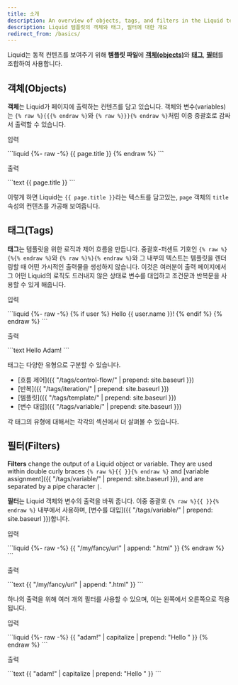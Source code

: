 ```yaml
---
title: 소개
description: An overview of objects, tags, and filters in the Liquid template language.
description: Liquid 템플릿의 객체와 태그, 필터에 대한 개요
redirect_from: /basics/
---
```


<!-- Liquid uses a combination of [**objects**](#objects), [**tags**](#tags), and [**filters**](#filters) inside **template files** to display dynamic content. -->

Liquid는 동적 컨텐츠를 보여주기 위해 **템플릿 파일**에 [**객체(objects)**](#objects)와 [**태그**](#tags), [**필터**](#filters)를 조합하여 사용합니다.

## 객체(Objects)

<!-- **Objects** contain the content that Liquid displays on a page. Objects and variables are displayed when enclosed in double curly braces: `{% raw %}{{{% endraw %}` and `{% raw %}}}{% endraw %}`. -->

**객체**는 Liquid가 페이지에 출력하는 컨텐츠를 담고 있습니다. 객체와 변수(variables)는 `{% raw %}{{{% endraw %}`와 `{% raw %}}}{% endraw %}`처럼 이중 중괄호로 감싸서 출력할 수 있습니다.

<p class="code-label">입력</p>
```liquid
{%- raw -%}
{{ page.title }}
{% endraw %}
```

<p class="code-label">출력</p>
```text
{{ page.title }}
```

<!-- In this case, Liquid is rendering the content of the `title` property of the `page` object, which contains the text `{{ page.title }}`. -->

이렇게 하면 Liquid는 `{{ page.title }}`라는 텍스트를 담고있는, `page` 객체의 `title` 속성의 컨텐츠를 가공해 보여줍니다.

## 태그(Tags)

<!-- **Tags** create the logic and control flow for templates. The curly brace percentage delimiters `{% raw %}{%{% endraw %}` and `{% raw %}%}{% endraw %}` and the text that they surround do not produce any visible output when the template is rendered. This lets you assign variables and create conditions or loops without showing any of the Liquid logic on the page. -->

**태그**는 템플릿을 위한 로직과 제어 흐름을 만듭니다. 중괄호-퍼센트 기호인 `{% raw %}{%{% endraw %}`와 `{% raw %}%}{% endraw %}`와 그 내부의 텍스트는 템플릿을 렌더링할 때 어떤 가시적인 출력물을 생성하지 않습니다. 이것은 여러분이 출력 페이지에서 그 어떤 Liquid의 로직도 드러내지 않은 상태로 변수를 대입하고 조건문과 반복문을 사용할 수 있게 해줍니다.

<p class="code-label">입력</p>
```liquid
{%- raw -%}
{% if user %}
  Hello {{ user.name }}!
{% endif %}
{% endraw %}
```

<p class="code-label">출력</p>
```text
  Hello Adam!
```

<!-- Tags can be categorized into various types: -->

태그는 다양한 유형으로 구분할 수 있습니다.

<!-- - [Control flow]({{ "/tags/control-flow/" | prepend: site.baseurl }})
- [Iteration]({{ "/tags/iteration/" | prepend: site.baseurl }})
- [Template]({{ "/tags/template/" | prepend: site.baseurl }})
- [Variable assignment]({{ "/tags/variable/" | prepend: site.baseurl }}) -->

- [흐름 제어]({{ "/tags/control-flow/" | prepend: site.baseurl }})
- [반복]({{ "/tags/iteration/" | prepend: site.baseurl }})
- [템플릿]({{ "/tags/template/" | prepend: site.baseurl }})
- [변수 대입]({{ "/tags/variable/" | prepend: site.baseurl }})

<!-- You can read more about each type of tag in their respective sections. -->

각 태그의 유형에 대해서는 각각의 섹션에서 더 살펴볼 수 있습니다.

## 필터(Filters)

**Filters** change the output of a Liquid object or variable. They are used within double curly braces `{% raw %}{{ }}{% endraw %}` and [variable assignment]({{ "/tags/variable/" | prepend: site.baseurl }}), and are separated by a pipe character `|`.

**필터**는 Liquid 객체와 변수의 출력을 바꿔 줍니다. 이중 중괄호 `{% raw %}{{ }}{% endraw %}` 내부에서 사용하며, [변수를 대입]({{ "/tags/variable/" | prepend: site.baseurl }})합니다.

<p class="code-label">입력</p>
```liquid
{%- raw -%}
{{ "/my/fancy/url" | append: ".html" }}
{% endraw %}
```

<p class="code-label">출력</p>
```text
{{ "/my/fancy/url" | append: ".html" }}
```

<!-- Multiple filters can be used on one output, and are applied from left to right. -->

하나의 출력을 위해 여러 개의 필터를 사용할 수 있으며, 이는 왼쪽에서 오른쪽으로 적용됩니다.

<p class="code-label">입력</p>
```liquid
{%- raw -%}
{{ "adam!" | capitalize | prepend: "Hello " }}
{% endraw %}
```

<p class="code-label">출력</p>
```text
{{ "adam!" | capitalize | prepend: "Hello " }}
```
